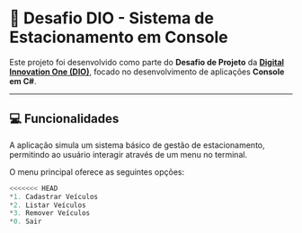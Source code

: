 # 🚗 Desafio DIO - Sistema de Estacionamento em Console

Este projeto foi desenvolvido como parte do **Desafio de Projeto** da [**Digital Innovation One (DIO)**](https://www.dio.me/), focado no desenvolvimento de aplicações **Console em C#**.

---

## 💻 Funcionalidades

A aplicação simula um sistema básico de gestão de estacionamento, permitindo ao usuário interagir através de um menu no terminal.

O menu principal oferece as seguintes opções:

```csharp
<<<<<<< HEAD
*1. Cadastrar Veículos
*2. Listar Veículos
*3. Remover Veículos
*0. Sair

